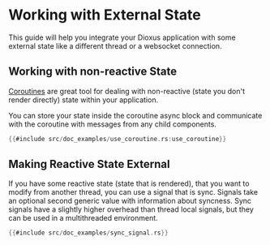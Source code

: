 # Working with External State

This guide will help you integrate your Dioxus application with some external state like a different thread or a websocket connection.

## Working with non-reactive State 

[Coroutines](../../reference/use_coroutine.md) are great tool for dealing with non-reactive (state you don't render directly) state within your application.


You can store your state inside the coroutine async block and communicate with the coroutine with messages from any child components.

```rust
{{#include src/doc_examples/use_coroutine.rs:use_coroutine}}
```

## Making Reactive State External

If you have some reactive state (state that is rendered), that you want to modify from another thread, you can use a signal that is sync. Signals take an optional second generic value with information about syncness. Sync signals have a slightly higher overhead than thread local signals, but they can be used in a multithreaded environment.

```rust
{{#include src/doc_examples/sync_signal.rs}}
```
